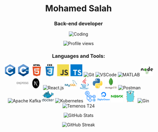 <!DOCTYPE html>
<html lang="en">
<head>
  <meta charset="UTF-8">
  <meta name="viewport" content="width=device-width, initial-scale=1.0">
</head>
<body>

<h1 align="center">Mohamed Salah</h1>
<h3 align="center">Back-end developer</h3>

<p align="center">
  <img src="https://mir-s3-cdn-cf.behance.net/projects/404/458b7e41201431.Y3JvcCw3NzMsNjA1LDQ3LDQ2Mg.jpg" alt="Coding" width="400" />
</p>

<p align="center">
  <img src="https://komarev.com/ghpvc/?username=mohamedsalah674&label=Profile%20views&color=0e75b6&style=flat" alt="Profile views" />
</p>

<h3 align="center">Languages and Tools:</h3>

<p align="center">
  <!-- Set a consistent width and height for all icons -->
  <img src="https://raw.githubusercontent.com/devicons/devicon/master/icons/c/c-original.svg" alt="C" width="40" height="40"/>
  <img src="https://raw.githubusercontent.com/devicons/devicon/master/icons/cplusplus/cplusplus-original.svg" alt="C++" width="40" height="40"/>
  <img src="https://raw.githubusercontent.com/devicons/devicon/master/icons/html5/html5-original-wordmark.svg" alt="HTML5" width="40" height="40"/>
  <img src="https://raw.githubusercontent.com/devicons/devicon/master/icons/css3/css3-original-wordmark.svg" alt="CSS3" width="40" height="40"/>
  <img src="https://raw.githubusercontent.com/devicons/devicon/master/icons/javascript/javascript-original.svg" alt="JavaScript" width="40" height="40"/>
  <img src="https://raw.githubusercontent.com/devicons/devicon/master/icons/typescript/typescript-original.svg" alt="TypeScript" width="40" height="40"/>
  <img src="https://www.vectorlogo.zone/logos/git-scm/git-scm-icon.svg" alt="Git" width="40" height="40"/>
  <img src="https://code.visualstudio.com/assets/favicon.ico" alt="VSCode" width="40" height="40"/>
  <img src="https://upload.wikimedia.org/wikipedia/commons/2/21/Matlab_Logo.png" alt="MATLAB" width="40" height="40"/>
  <img src="https://raw.githubusercontent.com/devicons/devicon/master/icons/nodejs/nodejs-original-wordmark.svg" alt="Node.js" width="40" height="40"/>
  <img src="https://raw.githubusercontent.com/devicons/devicon/master/icons/express/express-original-wordmark.svg" alt="Express.js" width="40" height="40"/>
<img src="nextjs-icon.jpg" alt="Next.js" width="40" height="40"/>
  <img src="https://www.vectorlogo.zone/logos/reactjs/reactjs-icon.svg" alt="React.js" width="40" height="40"/>

  <img src="https://raw.githubusercontent.com/devicons/devicon/master/icons/mysql/mysql-original-wordmark.svg" alt="MySQL" width="40" height="40"/>
  <img src="https://raw.githubusercontent.com/devicons/devicon/master/icons/java/java-original.svg" alt="Java" width="40" height="40"/>
  <img src="https://raw.githubusercontent.com/devicons/devicon/master/icons/python/python-original.svg" alt="Python" width="40" height="40"/>

  <img src="https://raw.githubusercontent.com/devicons/devicon/master/icons/mongodb/mongodb-original-wordmark.svg" alt="MongoDB" width="40" height="40"/>
  <img src="https://www.vectorlogo.zone/logos/getpostman/getpostman-icon.svg" alt="Postman" width="40" height="40"/>
  <img src="https://www.vectorlogo.zone/logos/apache_kafka/apache_kafka-icon.svg" alt="Apache Kafka" width="40" height="40"/>

  <img src="https://raw.githubusercontent.com/devicons/devicon/master/icons/docker/docker-original-wordmark.svg" alt="Docker" width="40" height="40"/>
  <img src="https://www.vectorlogo.zone/logos/kubernetes/kubernetes-icon.svg" alt="Kubernetes" width="40" height="40"/>
  <img src="github actions.jpg" alt="github actions" width="40" height="40"/>
  <img src="https://raw.githubusercontent.com/devicons/devicon/master/icons/digitalocean/digitalocean-original-wordmark.svg" alt="DigitalOcean" width="40" height="40"/>
  <img src="https://raw.githubusercontent.com/devicons/devicon/master/icons/nginx/nginx-original.svg" alt="NGINX" width="40" height="40"/>
  <img src="https://raw.githubusercontent.com/devicons/devicon/master/icons/go/go-original.svg" alt="Golang" width="40" height="40"/>
  <img src="https://programmer.ink/images/think/a6054e88fd4aa445f4a447855420e311.jpg" alt="Gin" width="40" height="40"/>
  <img src="https://www.itssglobal.com/wp-content/uploads/2020/06/T24CoreBanking.png" alt="Temenos T24" width="40" height="40"/>
</p>

<!-- Add more rows or columns for the icons if needed -->

<p align="center">
 

<p align="center">
  <img src="https://github-readme-stats.vercel.app/api?username=mohamedsalah674&show_icons=true&locale=en" alt="GitHub Stats" />
</p>

<p align="center">
  <img src="https://github-readme-streak-stats.herokuapp.com/?user=mohamedsalah674" alt="GitHub Streak" />
</p>

</body>
</html>
